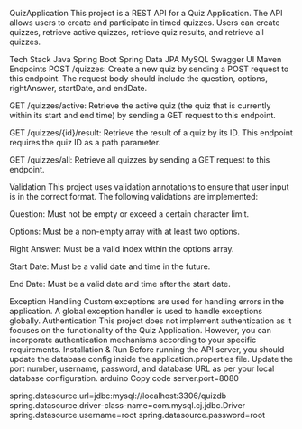 QuizApplication
This project is a REST API for a Quiz Application. The API allows users to create and participate in timed quizzes. Users can create quizzes, retrieve active quizzes, retrieve quiz results, and retrieve all quizzes.

Tech Stack
Java
Spring Boot
Spring Data JPA
MySQL
Swagger UI
Maven
Endpoints
POST /quizzes: Create a new quiz by sending a POST request to this endpoint. The request body should include the question, options, rightAnswer, startDate, and endDate.

GET /quizzes/active: Retrieve the active quiz (the quiz that is currently within its start and end time) by sending a GET request to this endpoint.

GET /quizzes/{id}/result: Retrieve the result of a quiz by its ID. This endpoint requires the quiz ID as a path parameter.

GET /quizzes/all: Retrieve all quizzes by sending a GET request to this endpoint.

Validation
This project uses validation annotations to ensure that user input is in the correct format. The following validations are implemented:

Question: Must not be empty or exceed a certain character limit.

Options: Must be a non-empty array with at least two options.

Right Answer: Must be a valid index within the options array.

Start Date: Must be a valid date and time in the future.

End Date: Must be a valid date and time after the start date.

Exception Handling
Custom exceptions are used for handling errors in the application.
A global exception handler is used to handle exceptions globally.
Authentication
This project does not implement authentication as it focuses on the functionality of the Quiz Application. However, you can incorporate authentication mechanisms according to your specific requirements.
Installation & Run
Before running the API server, you should update the database config inside the application.properties file.
Update the port number, username, password, and database URL as per your local database configuration.
arduino
Copy code
server.port=8080

spring.datasource.url=jdbc:mysql://localhost:3306/quizdb
spring.datasource.driver-class-name=com.mysql.cj.jdbc.Driver
spring.datasource.username=root
spring.datasource.password=root
